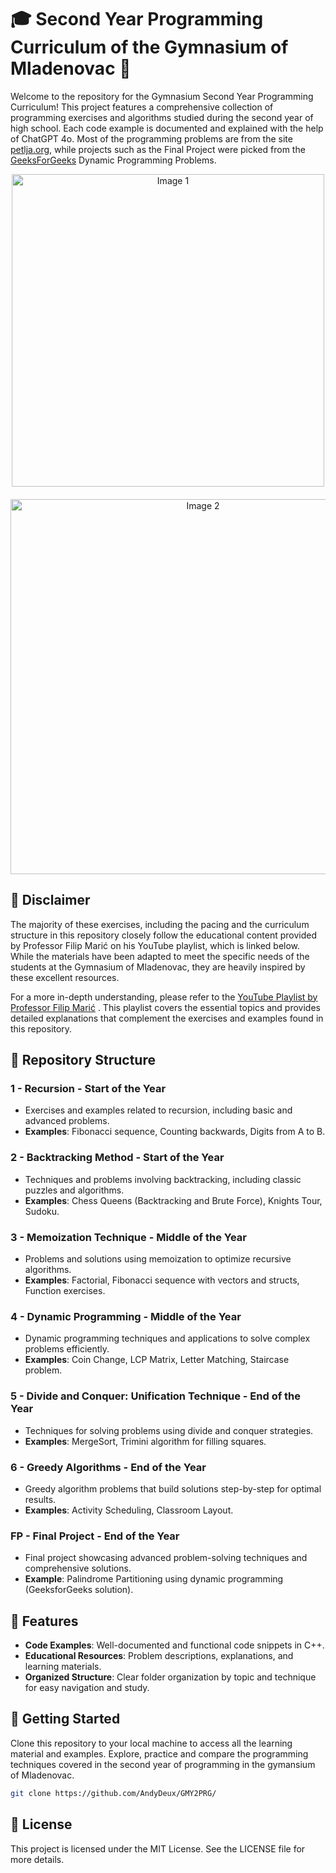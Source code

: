 # 🎓 Second Year Programming Curriculum of the Gymnasium of Mladenovac 🚀

Welcome to the repository for the Gymnasium Second Year Programming Curriculum! This project features a comprehensive collection of programming exercises and algorithms studied during the second year of high school. Each code example is documented and explained with the help of ChatGPT 4o. Most of the programming problems are from the site [petlja.org](https://petlja.org/sr-Latn-RS/), while projects such as the Final Project were picked from the [GeeksForGeeks](https://www.geeksforgeeks.org/) Dynamic Programming Problems.

  <div align="center">
    <img src="https://github.com/user-attachments/assets/4eb9f6c9-2529-4fdb-af6b-b152d62890d1" alt="Image 1" width="500" style="display: block; margin-bottom: 20px;">
    <img src="https://github.com/user-attachments/assets/7f4869a3-6f86-49fe-ae5d-3883503e5fcc" alt="Image 2" width="600" style="display: block;">
  </div>  

## 🔖 Disclaimer

The majority of these exercises, including the pacing and the curriculum structure in this repository closely follow the educational content provided by Professor Filip Marić on his YouTube playlist, which is linked below. While the materials have been adapted to meet the specific needs of the students at the Gymnasium of Mladenovac, they are heavily inspired by these excellent resources.

For a more in-depth understanding, please refer to the [YouTube Playlist by Professor Filip Marić](https://www.youtube.com/watch?v=hPl9vQPyYLM&list=PL-Rqe7KfDxRN5v8HAr9UbwHwXWNkD6PGV) . This playlist covers the essential topics and provides detailed explanations that complement the exercises and examples found in this repository.

## 📁 Repository Structure

### 1 - Recursion - Start of the Year
- Exercises and examples related to recursion, including basic and advanced problems.
- **Examples**: Fibonacci sequence, Counting backwards, Digits from A to B.

### 2 - Backtracking Method - Start of the Year
- Techniques and problems involving backtracking, including classic puzzles and algorithms.
- **Examples**: Chess Queens (Backtracking and Brute Force), Knights Tour, Sudoku.

### 3 - Memoization Technique - Middle of the Year
- Problems and solutions using memoization to optimize recursive algorithms.
- **Examples**: Factorial, Fibonacci sequence with vectors and structs, Function exercises.

### 4 - Dynamic Programming - Middle of the Year
- Dynamic programming techniques and applications to solve complex problems efficiently.
- **Examples**: Coin Change, LCP Matrix, Letter Matching, Staircase problem.

### 5 - Divide and Conquer: Unification Technique - End of the Year
- Techniques for solving problems using divide and conquer strategies.
- **Examples**: MergeSort, Trimini algorithm for filling squares.

### 6 - Greedy Algorithms - End of the Year
- Greedy algorithm problems that build solutions step-by-step for optimal results.
- **Examples**: Activity Scheduling, Classroom Layout.

### FP - Final Project - End of the Year
- Final project showcasing advanced problem-solving techniques and comprehensive solutions.
- **Example**: Palindrome Partitioning using dynamic programming (GeeksforGeeks solution).

## 🌟 Features

- **Code Examples**: Well-documented and functional code snippets in C++.
- **Educational Resources**: Problem descriptions, explanations, and learning materials.
- **Organized Structure**: Clear folder organization by topic and technique for easy navigation and study.

## 🚀 Getting Started

Clone this repository to your local machine to access all the learning material and examples. Explore, practice and compare the programming techniques covered in the second year of programming in the gymansium of Mladenovac.

```bash
git clone https://github.com/AndyDeux/GMY2PRG/
```

## 📜 License

This project is licensed under the MIT License. See the LICENSE file for more details.
